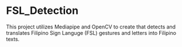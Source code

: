 # FSL_Detection
This project utilizes Mediapipe and OpenCV to create that detects and translates Filipino Sign Languge (FSL) gestures and letters into Filipino texts.
